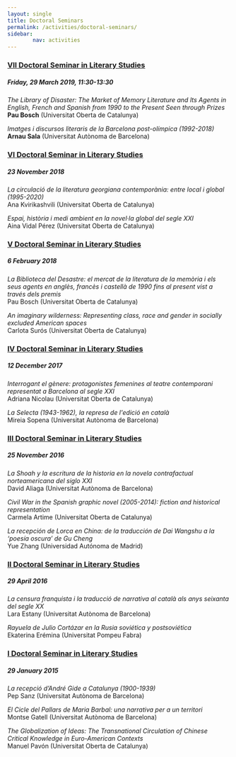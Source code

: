 ```yaml
---
layout: single
title: Doctoral Seminars
permalink: /activities/doctoral-seminars/
sidebar:
        nav: activities
---
```


### [VII Doctoral Seminar in Literary Studies](http://humanitats.blogs.uoc.edu/2019/03/vii-seminari-de-doctorat-destudis-literaris/)
##### Friday, 29 March 2019, 11:30-13:30

*The Library of Disaster: The Market of Memory Literature and Its Agents in English, French and Spanish from 1990 to the Present Seen through Prizes*  
**Pau Bosch** (Universitat Oberta de Catalunya)

*Imatges i discursos literaris de la Barcelona post-olímpica (1992-2018)*  
**Arnau Sala** (Universitat Autònoma de Barcelona)

### [VI Doctoral Seminar in Literary Studies](http://humanitats.blogs.uoc.edu/2018/11/vi-seminari-de-doctorat-destudis-literaris/)
##### 23 November 2018

*La circulació de la literatura georgiana contemporània: entre local i global (1995-2020)*  
Ana Kvirikashvili (Universitat Oberta de Catalunya)

*Espai, història i medi ambient en la novel·la global del segle XXI*  
Aina Vidal Pérez (Universitat Oberta de Catalunya)


### [V Doctoral Seminar in Literary Studies](http://humanitats.blogs.uoc.edu/2018/01/v-seminari-de-doctorat-destudis-literaris/)
##### 6 February 2018

*La Biblioteca del Desastre: el mercat de la literatura de la memòria i els seus agents en anglès, francès i castellà de 1990 fins al present vist a través dels premis*   
Pau Bosch (Universitat Oberta de Catalunya)

*An imaginary wilderness: Representing class, race and gender in socially excluded American spaces*   
Carlota Surós (Universitat Oberta de Catalunya)


### [IV Doctoral Seminar in Literary Studies](http://humanitats.blogs.uoc.edu/2017/12/iv-seminari-de-doctorat-destudis-literaris/)
##### 12 December 2017

*Interrogant el gènere: protagonistes femenines al teatre contemporani representat a Barcelona al segle XXI*   
Adriana Nicolau (Universitat Oberta de Catalunya)

*La Selecta (1943-1962), la represa de l'edició en català*   
Mireia Sopena (Universitat Autònoma de Barcelona)


### [III Doctoral Seminar in Literary Studies](http://humanitats.blogs.uoc.edu/2016/11/iii-seminari-de-doctorat-destudis-literaris/)
##### 25 November 2016

*La Shoah y la escritura de la historia en la novela contrafactual norteamericana del siglo XXI*   
David Aliaga (Universitat Autònoma de Barcelona)

*Civil War in the Spanish graphic novel (2005-2014): fiction and historical representation*   
Carmela Artime (Universitat Oberta de Catalunya)

*La recepción de Lorca en China: de la traducción de Dai Wangshu a la ‘poesía oscura’ de Gu Cheng*   
Yue Zhang (Universidad Autónoma de Madrid)


### [II Doctoral Seminar in Literary Studies](http://humanitats.blogs.uoc.edu/2016/04/ii-seminari-de-doctorat-destudis-literaris/#more-9199)
##### 29 April 2016

*La censura franquista i la traducció de narrativa al català als anys seixanta del segle XX*   
Lara Estany (Universitat Autònoma de Barcelona)

*Rayuela de Julio Cortázar en la Rusia soviética y postsoviética*   
Ekaterina Erémina (Universitat Pompeu Fabra)


### [I Doctoral Seminar in Literary Studies](http://humanitats.blogs.uoc.edu/2016/01/i-seminari-de-doctorat-destudis-literaris/)
##### 29 January 2015

*La recepció d’André Gide a Catalunya (1900-1939)*   
Pep Sanz (Universitat Autònoma de Barcelona)

*El Cicle del Pallars de Maria Barbal: una narrativa per a un territori*   
Montse Gatell (Universitat Autònoma de Barcelona)

*The Globalization of Ideas: The Transnational Circulation of Chinese Critical Knowledge in Euro-American Contexts*   
Manuel Pavón (Universitat Oberta de Catalunya)
